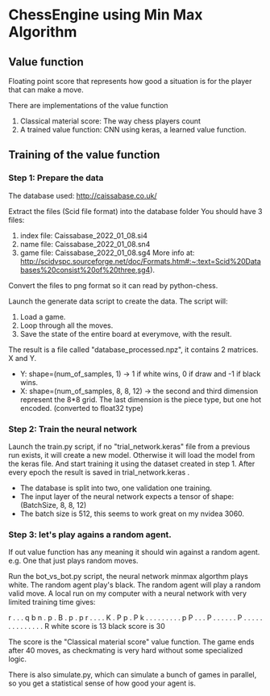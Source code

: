 # ChessEngine using Min Max Algorithm

## Value function
Floating point score that represents how good a situation is for the player that can make a move.

There are implementations of the value function
1. Classical material score: The way chess players count
2. A trained value function: CNN using keras, a learned value function.

## Training of the value function

### Step 1: Prepare the data

The database used: http://caissabase.co.uk/

Extract the files (Scid file format) into the database folder
You should have 3 files:
1. index file: Caissabase_2022_01_08.si4
2. name file: Caissabase_2022_01_08.sn4
3. game file: Caissabase_2022_01_08.sg4
More info at: http://scidvspc.sourceforge.net/doc/Formats.htm#:~:text=Scid%20Databases%20consist%20of%20three,sg4).

Convert the files to png format so it can read by python-chess.

Launch the generate data script to create the data. The script will:
1. Load a game.
2. Loop through all the moves.
3. Save the state of the entire board at everymove, with the result.

The result is a file called "database_processed.npz", it contains 2 matrices. X and Y. 
- Y: shape=(num_of_samples, 1) -> 1 if white wins, 0 if draw and -1 if black wins.
- X: shape=(num_of_samples, 8, 8, 12) -> the second and third dimension represent the 8*8 grid. The last dimension is the piece type, but one hot encoded. (converted to float32 type)

### Step 2: Train the neural network
Launch the train.py script, if no "trial_network.keras" file from a previous run exists, it will create a new model. Otherwise it will load the model from the keras file. And start training it using the dataset created in step 1. After every epoch the result is saved in trial_network.keras .

- The database is split into two, one validation one training.
- The input layer of the neural network expects a tensor of shape: (BatchSize, 8, 8, 12)
- The batch size is 512, this seems to work great on my nvidea 3060.

### Step 3: let's play agains a random agent.
If out value function has any meaning it should win against a random agent. e.g. One that just plays random moves.

Run the bot_vs_bot.py script, the neural network minmax algorthm plays white. The random agent play's black. The random agent will play a random valid move. A local run on my computer with a neural network with very limited training time gives:

r . . . q b n .
p . B . p . p r
. . . . K . P p
. P k . . . . .
. . . . p P . .
. P . . . . . .
P . . . . . . .
. . . . . . . R
white score is 13
black score is 30

The score is the "Classical material score" value function. The game ends after 40 moves, as checkmating is very hard without some specialized logic.

There is also simulate.py, which can simulate a bunch of games in parallel, so you get a statistical sense of how good your agent is.
